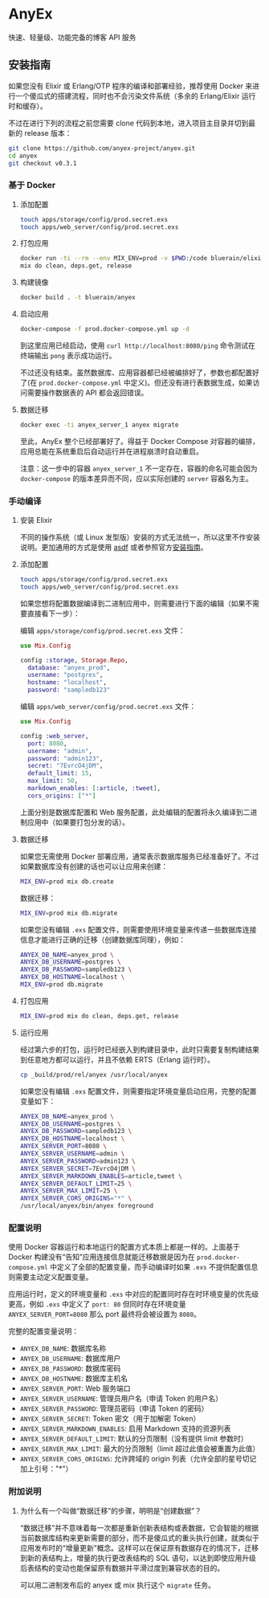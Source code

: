 # AnyEx

快速、轻量级、功能完备的博客 API 服务

## 安装指南

如果您没有 Elixir 或 Erlang/OTP 程序的编译和部署经验，推荐使用 Docker 来进行一个傻瓜式的搭建流程，同时也不会污染文件系统（多余的 Erlang/Elixir 运行时和缓存）。

不过在进行下列的流程之前您需要 clone 代码到本地，进入项目主目录并切到最新的 release 版本：

```` bash
git clone https://github.com/anyex-project/anyex.git
cd anyex
git checkout v0.3.1
````

### 基于 Docker

1. 添加配置

    ```` bash
    touch apps/storage/config/prod.secret.exs
    touch apps/web_server/config/prod.secret.exs
    ````

1. 打包应用

    ```` bash
    docker run -ti --rm --env MIX_ENV=prod -v $PWD:/code bluerain/elixir:1.8.1-slim \
    mix do clean, deps.get, release
    ````

1. 构建镜像

    ```` bash
    docker build . -t bluerain/anyex
    ````

1. 启动应用

    ```` bash
    docker-compose -f prod.docker-compose.yml up -d
    ````

    到这里应用已经启动，使用 `curl http://localhost:8080/ping` 命令测试在终端输出 `pong`  表示成功运行。

    不过还没有结束。虽然数据库、应用容器都已经被编排好了，参数也都配置好了(在 `prod.docker-compose.yml` 中定义)。但还没有进行表数据生成，如果访问需要操作数据表的 API 都会返回错误。

1. 数据迁移

    ```` bash
    docker exec -ti anyex_server_1 anyex migrate
    ````

    至此，AnyEx 整个已经部署好了。得益于 Docker Compose 对容器的编排，应用总能在系统重启后自动运行并在进程崩溃时自动重启。

    注意：这一步中的容器 `anyex_server_1` 不一定存在，容器的命名可能会因为 `docker-compose` 的版本差异而不同，应以实际创建的 `server` 容器名为主。

### 手动编译

1. 安装 Elixir

    不同的操作系统（或 Linux 发型版）安装的方式无法统一，所以这里不作安装说明。更加通用的方式是使用 [asdf](https://github.com/asdf-vm/asdf) 或者参照官方[安装指南](https://elixir-lang.org/install.html)。

1. 添加配置

    ```` bash
    touch apps/storage/config/prod.secret.exs
    touch apps/web_server/config/prod.secret.exs
    ````

    如果您想将配置数据编译到二进制应用中，则需要进行下面的编辑（如果不需要直接看下一步）：

    编辑 `apps/storage/config/prod.secret.exs` 文件：

    ```` elixir
    use Mix.Config

    config :storage, Storage.Repo,
      database: "anyex_prod",
      username: "postgres",
      hostname: "localhost",
      password: "sampledb123"
    ````

    编辑 `apps/web_server/config/prod.secret.exs` 文件：

    ```` elixir
    use Mix.Config

    config :web_server,
      port: 8080,
      username: "admin",
      password: "admin123",
      secret: "7EvrcO4jDM",
      default_limit: 15,
      max_limit: 50,
      markdown_enables: [:article, :tweet],
      cors_origins: ["*"]
    ````

    上面分别是数据库配置和 Web 服务配置，此处编辑的配置将永久编译到二进制应用中（如果要打包分发的话）。

1. 数据迁移

    如果您无需使用 Docker 部署应用，通常表示数据库服务已经准备好了。不过如果数据库没有创建的话也可以让应用来创建：

    ```` bash
    MIX_ENV=prod mix db.create
    ````

    数据迁移：

    ```` bash
    MIX_ENV=prod mix db.migrate
    ````

    如果您没有编辑 `.exs` 配置文件，则需要使用环境变量来传递一些数据库连接信息才能进行正确的迁移（创建数据库同理），例如：

    ```` bash
    ANYEX_DB_NAME=anyex_prod \
    ANYEX_DB_USERNAME=postgres \
    ANYEX_DB_PASSWORD=sampledb123 \
    ANYEX_DB_HOSTNAME=localhost \
    MIX_ENV=prod db.migrate
    ````

1. 打包应用

    ```` bash
    MIX_ENV=prod mix do clean, deps.get, release
    ````

1. 运行应用

    经过第六步的打包，运行时已经嵌入到构建目录中，此时只需要复制构建结果到任意地方都可以运行，并且不依赖 ERTS（Erlang 运行时）。

    ```` bash
    cp _build/prod/rel/anyex /usr/local/anyex
    ````

    如果您没有编辑 `.exs` 配置文件，则需要指定环境变量启动应用，完整的配置变量如下：

    ```` bash
    ANYEX_DB_NAME=anyex_prod \
    ANYEX_DB_USERNAME=postgres \
    ANYEX_DB_PASSWORD=sampledb123 \
    ANYEX_DB_HOSTNAME=localhost \
    ANYEX_SERVER_PORT=8080 \
    ANYEX_SERVER_USERNAME=admin \
    ANYEX_SERVER_PASSWORD=admin123 \
    ANYEX_SERVER_SECRET=7EvrcO4jDM \
    ANYEX_SERVER_MARKDOWN_ENABLES=article,tweet \
    ANYEX_SERVER_DEFAULT_LIMIT=25 \
    ANYEX_SERVER_MAX_LIMIT=25 \
    ANYEX_SERVER_CORS_ORIGINS="*" \
    /usr/local/anyex/bin/anyex foreground
    ````

### 配置说明

使用 Docker 容器运行和本地运行的配置方式本质上都是一样的。上面基于 Docker 构建没有“告知”应用连接信息就能迁移数据是因为在 `prod.docker-compose.yml` 中定义了全部的配置变量，而手动编译时如果 `.exs` 不提供配置信息则需要主动定义配置变量。

应用运行时，定义的环境变量和 `.exs` 中对应的配置同时存在时环境变量的优先级更高，例如 `.exs` 中定义了 `port: 80` 但同时存在环境变量 `ANYEX_SERVER_PORT=8080` 那么 port 最终将会被设置为 `8080`。

完整的配置变量说明：

* `ANYEX_DB_NAME`: 数据库名称
* `ANYEX_DB_USERNAME`: 数据库用户
* `ANYEX_DB_PASSWORD`: 数据库密码
* `ANYEX_DB_HOSTNAME`: 数据库主机名
* `ANYEX_SERVER_PORT`: Web 服务端口
* `ANYEX_SERVER_USERNAME`: 管理员用户名（申请 Token 的用户名）
* `ANYEX_SERVER_PASSWORD`: 管理员密码（申请 Token 的密码）
* `ANYEX_SERVER_SECRET`: Token 密文（用于加解密 Token）
* `ANYEX_SERVER_MARKDOWN_ENABLES`: 启用 Markdown 支持的资源列表
* `ANYEX_SERVER_DEFAULT_LIMIT`: 默认的分页限制（没有提供 limit 参数时）
* `ANYEX_SERVER_MAX_LIMIT`: 最大的分页限制（limit 超过此值会被重置为此值）
* `ANYEX_SERVER_CORS_ORIGINS`: 允许跨域的 origin 列表（允许全部的星号切记加上引号："*"）

### 附加说明

1. 为什么有一个叫做“数据迁移”的步骤，明明是“创建数据”？

    “数据迁移”并不意味着每一次都是重新创新表结构或表数据，它会智能的根据当前数据库结构来更新需要的部分，而不是傻瓜式的重头执行创建，就类似于应用发布时的“增量更新”概念。这样可以在保证原有数据存在的情况下，迁移到新的表结构上，增量的执行更改表结构的 SQL 语句，以达到即使应用升级后表结构的变动也能保留原有数据并平滑过度到兼容状态的目的。

    可以用二进制发布后的 anyex 或 mix 执行这个 `migrate` 任务。
